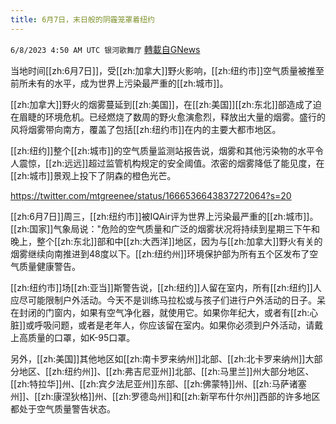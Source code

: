 ```yaml
---
title: 6月7日，末日般的阴霾笼罩着纽约
---
```

`6/8/2023 4:50 AM UTC 银河歌舞厅` [轉載自GNews](https://gnews.org/articles/1367280)

当地时间[[zh:6月7日]]，受[[zh:加拿大]]野火影响，[[zh:纽约市]]空气质量被推至前所未有的水平，成为世界上污染最严重的[[zh:城市]]。

[[zh:加拿大]]野火的烟雾蔓延到[[zh:美国]]，在[[zh:美国]][[zh:东北]]部造成了迫在眉睫的环境危机。已经燃烧了数周的野火愈演愈烈，释放出大量的烟雾。盛行的风将烟雾带向南方，覆盖了包括[[zh:纽约市]]在内的主要大都市地区。

[[zh:纽约]]整个[[zh:城市]]的空气质量监测站报告说，烟雾和其他污染物的水平令人震惊，[[zh:远远]]超过监管机构规定的安全阈值。浓密的烟雾降低了能见度，在[[zh:城市]]景观上投下了阴森的橙色光芒。

https://twitter.com/mtgreenee/status/1666536643837272064?s=20

[[zh:6月7日]]周三，[[zh:纽约市]]被IQAir评为世界上污染最严重的[[zh:城市]]。[[zh:国家]]气象局说："危险的空气质量和广泛的烟雾状况将持续到星期三下午和晚上，整个[[zh:东北]]部和中[[zh:大西洋]]地区，因为与[[zh:加拿大]]野火有关的烟雾继续向南推进到48度以下。[[zh:纽约州]]环境保护部为所有五个区发布了空气质量健康警告。

[[zh:纽约市]]场[[zh:亚当]]斯警告说，[[zh:纽约]]人留在室内，所有[[zh:纽约]]人应尽可能限制户外活动。今天不是训练马拉松或与孩子们进行户外活动的日子。呆在封闭的门窗内，如果有空气净化器，就使用它。如果你年纪大，或者有[[zh:心脏]]或呼吸问题，或者是老年人，你应该留在室内。如果你必须到户外活动，请戴上高质量的口罩，如K-95口罩。

另外，[[zh:美国]]其他地区如[[zh:南卡罗来纳州]]北部、[[zh:北卡罗来纳州]]大部分地区、[[zh:纽约州]]、[[zh:弗吉尼亚州]]北部、[[zh:马里兰]]州大部分地区、[[zh:特拉华]]州、[[zh:宾夕法尼亚州]]东部、[[zh:佛蒙特]]州、[[zh:马萨诸塞州]]、[[zh:康涅狄格]]州、[[zh:罗德岛州]]和[[zh:新罕布什尔州]]西部的许多地区都处于空气质量警告状态。


